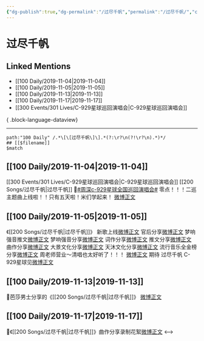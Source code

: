 ```yaml
---
{"dg-publish":true,"dg-permalink":"/过尽千帆","permalink":"/过尽千帆/","created":"2023-03-30T15:44:22.000+08:00","updated":"2023-08-24T18:23:33.629+08:00"}
---
```


# 过尽千帆

## Linked Mentions
- [[100 Daily/2019-11-04\|2019-11-04]]
- [[100 Daily/2019-11-05\|2019-11-05]]
- [[100 Daily/2019-11-13\|2019-11-13]]
- [[100 Daily/2019-11-17\|2019-11-17]]
- [[300 Events/301 Lives/C-929星球巡回演唱会\|C-929星球巡回演唱会]]

{ .block-language-dataview}

---

```expander
path:"100 Daily" /.*\[\[过尽千帆\]\].*(?:\r?\n(?!\r?\n).*)*/
## [[$filename]]
$match
```
## [[100 Daily/2019-11-04\|2019-11-04]]
[[300 Events/301 Lives/C-929星球巡回演唱会\|C-929星球巡回演唱会]] [[200 Songs/过尽千帆\|过尽千帆]]
🌿[#周深c-929星球全国巡回演唱会#](https://s.weibo.com/weibo?q=%23%E5%91%A8%E6%B7%B1c-929%E6%98%9F%E7%90%83%E5%85%A8%E5%9B%BD%E5%B7%A1%E5%9B%9E%E6%BC%94%E5%94%B1%E4%BC%9A%23)
零点！！！二巡主题曲上线啦！！只有五天啦！米们学起来！
[微博正文](https://m.weibo.cn/6466290670/4435016354474407)
## [[100 Daily/2019-11-05\|2019-11-05]]
《[[200 Songs/过尽千帆\|过尽千帆]]》
新歌上线[微博正文](https://m.weibo.cn/6466290670/4435058024537871)
官后分享[微博正文](https://m.weibo.cn/6466290670/4435059215975467)
梦响强音推文[微博正文](https://m.weibo.cn/6466290670/4435209526828335)
梦响强音分享[微博正文](https://m.weibo.cn/6466290670/4435208625058366)
词作分享[微博正文](https://m.weibo.cn/6466290670/4435224513935588)
推文分享[微博正文](https://m.weibo.cn/6466290670/4435215277710718)
曲作分享[微博正文](https://m.weibo.cn/6466290670/4435237101095724)
大景文化分享[微博正文](https://m.weibo.cn/6466290670/4435330293304620)
天沐文化分享[微博正文](https://m.weibo.cn/6466290670/4435319681980384)
流行音乐全金榜分享[微博正文](https://m.weibo.cn/6466290670/4435320969502995)
周老师营业～清唱也太好听了！！！
[微博正文](https://m.weibo.cn/6466290670/4435248765099793)
期待 过尽千帆 C-929星球见[微博正文](https://m.weibo.cn/6466290670/4435330293304620)
## [[100 Daily/2019-11-13\|2019-11-13]]
🎵芭莎男士分享的《[[200 Songs/过尽千帆\|过尽千帆]]》
[微博正文](https://m.weibo.cn/6466290670/4438231632130145)
## [[100 Daily/2019-11-17\|2019-11-17]]
🍓《[[200 Songs/过尽千帆\|过尽千帆]]》曲作分享录制花絮[微博正文](https://m.weibo.cn/6466290670/4439681729014501)
<-->